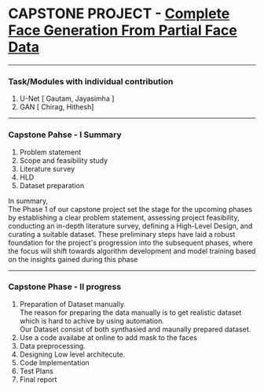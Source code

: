 # CAPSTONE PROJECT - <u>Complete Face Generation From Partial Face Data</u>
<hr>

### Task/Modules with individual contribution
1. U-Net [ Gautam, Jayasimha ]
2. GAN [ Chirag, Hithesh]
<hr>

### Capstone Pahse - I Summary

1. Problem statement  
2. Scope and feasibility study
3. Literature survey
4. HLD
5. Dataset preparation

In summary, <br>
The Phase 1 of our capstone project set the stage for the upcoming phases by establishing a clear problem statement, assessing project feasibility, conducting an in-depth literature survey, defining a High-Level Design, and curating a suitable dataset. These preliminary steps have laid a robust foundation for the project's progression into the subsequent phases, where the focus will shift towards algorithm development and model training based on the insights gained during this phase
<hr>

### Capstone Phase - II progress

1. Preparation of Dataset manually.<br>
   The reason for preparing the data manually is to get realistic dataset which is hard to achive by using automation.<br>
   Our Dataset consist of both synthasied and maunally prepared dataset.
2. Use a code availabe at online to add mask to the faces
3. Data preprocessing.
4. Designing Low level architecute.
5. Code Implementation
6. Test Plans
7. Final report
